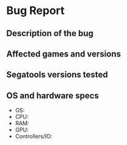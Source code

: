 # Bug Report

## Description of the bug

<!---
- Detailed description of issue
- Steps to reproduce, e.g. 1. do this, 2. do that
- Include configuration files, e.g. segatools.ini
- Include log files
- Include screenshots/videos
-->

## Affected games and versions

<!--- Add one or multiple game versions as a bullet list -->

## Segatools versions tested

<!--- Add one or multiple versions as a bullet list -->

## OS and hardware specs

* OS: <!--- Provide the version of Windows you used with whatever update/build identifier -->
* CPU: <!--- Insert, e.g. Core i7 2600k 3.20ghz -->
* RAM: <!--- Insert, e.g. 16 GB -->
* GPU: <!--- Insert, e.g. Nvidia GeForce GTX 970, 4GB -->
* Controllers/IO: <!--- Insert, e.g. tasoller with custom firmware -->
